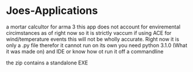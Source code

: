 # Joes-Applications
a mortar calcultor for arma 3
this app does not account for enviremental circimstances as of right now so it is strictly vaccum if using ACE for wind/temperature events this will not be wholly accurate.
Right now it is only a .py file therefor it cannot run on its own you need python 3.1.0 (What it was made on) and IDE or know how ot run it off a commandline


the zip contains a standalone EXE
